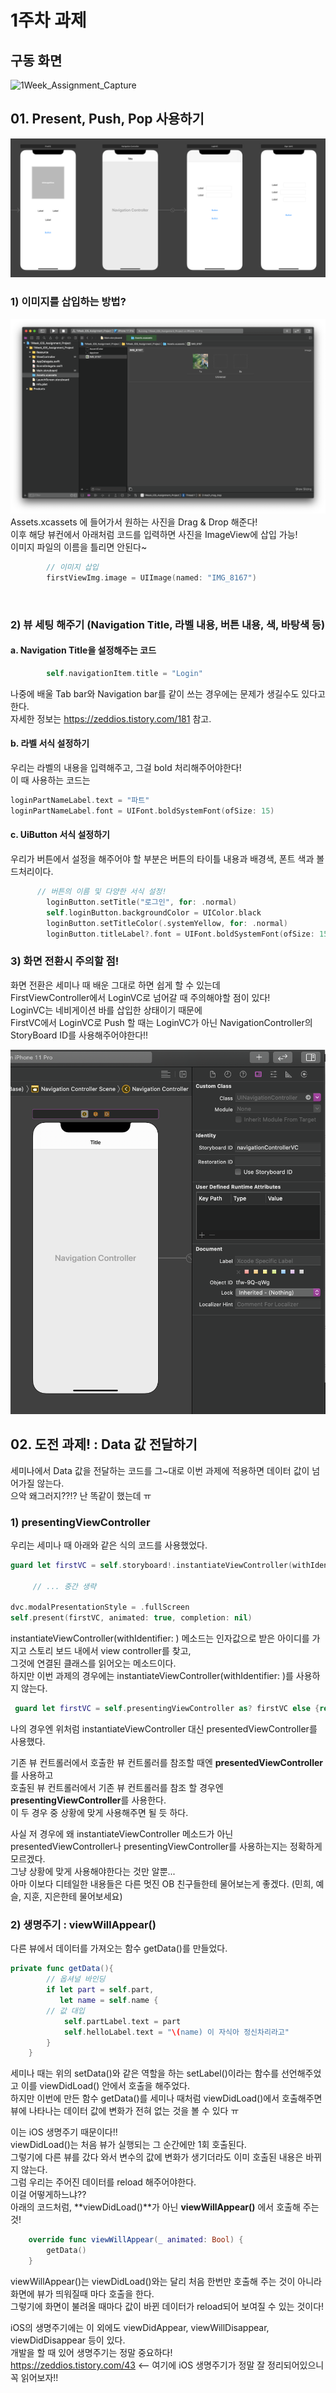 # 1주차 과제

## 구동 화면
![1Week_Assignment_Capture](/ReadMe/ReadMeAsset/1Week_Simulater.gif) 

## 01. Present, Push, Pop 사용하기 
![1Week_Assignment1](/ReadMe/ReadMeAsset/1Week_Assignment1.png)

### 1) 이미지를 삽입하는 방법?
![1Week_Assignment2](/ReadMe/ReadMeAsset/1Week_Assignment2.png)
Assets.xcassets 에 들어가서 원하는 사진을 Drag & Drop 해준다!  
이후 해당 뷰컨에서 아래처럼 코드를 입력하면 사진을 ImageView에 삽입 가능!  
이미지 파일의 이름을 틀리면 안된다~  

```Swift
        // 이미지 삽입
        firstViewImg.image = UIImage(named: "IMG_8167")
```


​    
### 2) 뷰 세팅 해주기 (Navigation Title, 라벨 내용, 버튼 내용, 색, 바탕색 등)  
#### a. Navigation Title을 설정해주는 코드
```Swift
        self.navigationItem.title = "Login"
```


나중에 배울 Tab bar와 Navigation bar를 같이 쓰는 경우에는 문제가 생길수도 있다고 한다.  
자세한 정보는 https://zeddios.tistory.com/181 참고.


#### b. 라벨 서식 설정하기 
우리는 라벨의 내용을 입력해주고, 그걸 bold 처리해주어야한다!  
이 때 사용하는 코드는  
```Swift
loginPartNameLabel.text = "파트"
loginPartNameLabel.font = UIFont.boldSystemFont(ofSize: 15)
```


#### c. UiButton 서식 설정하기
우리가 버튼에서 설정을 해주어야 할 부분은 버튼의 타이틀 내용과 배경색, 폰트 색과 볼드처리이다.

```Swift
      // 버튼의 이름 및 다양한 서식 설정! 
        loginButton.setTitle("로그인", for: .normal)
        self.loginButton.backgroundColor = UIColor.black
        loginButton.setTitleColor(.systemYellow, for: .normal)
        loginButton.titleLabel?.font = UIFont.boldSystemFont(ofSize: 15)
```

  

### 3) 화면 전환시 주의할 점!
화면 전환은 세미나 때 배운 그대로 하면 쉽게 할 수 있는데  
FirstViewController에서 LoginVC로 넘어갈 때 주의해야할 점이 있다!  
LoginVC는 네비게이션 바를 삽입한 상태이기 때문에   
FirstVC에서 LoginVC로 Push 할 때는  LoginVC가 아닌 NavigationController의 StoryBoard ID를 사용해주어야한다!!  

![1Week_Assignment3](/ReadMe/ReadMeAsset/1Week_Assignment3.png)



## 02. 도전 과제! : Data 값 전달하기
세미나에서 Data 값을 전달하는 코드를 그~대로 이번 과제에  적용하면 데이터 값이 넘어가질 않는다.  
으악 왜그러지??!? 난 똑같이 했는데 ㅠ   

### 1) presentingViewController  
우리는 세미나 때 아래와 같은 식의 코드를 사용했었다.  
```Swift
guard let firstVC = self.storyboard!.instantiateViewController(withIdentifier: "firstVC") as? ResultViewController else {return}
	 
	 // ... 중간 생략

dvc.modalPresentationStyle = .fullScreen
self.present(firstVC, animated: true, completion: nil)
```

instantiateViewController(withIdentifier: ) 메소드는  인자값으로 받은 아이디를 가지고 스토리 보드 내에서 view controller를 찾고,  
그것에 연결된 클래스를 읽어오는 메소드이다.   
하지만 이번 과제의 경우에는 instantiateViewController(withIdentifier: )를 사용하지 않는다.  


```Swift
 guard let firstVC = self.presentingViewController as? firstVC else {return}

```
나의 경우엔 위처럼 instantiateViewController 대신 presentedViewController를 사용했다.  

기존 뷰 컨트롤러에서 호출한 뷰 컨트롤러를 참조할 때엔 **presentedViewController**를 사용하고  
호출된 뷰 컨트롤러에서 기존 뷰 컨트롤러를 참조 할 경우엔 **presentingViewController**를 사용한다.  
이 두 경우 중 상황에 맞게 사용해주면 될 듯 하다.  

사실 저 경우에 왜 instantiateViewController 메소드가 아닌 presentedViewController나 presentingViewController를 사용하는지는 정확하게 모르겠다.  
그냥 상황에 맞게 사용해야한다는 것만 알뿐...  
아마 이보다 디테일한 내용들은 다른 멋진 OB 친구들한테 물어보는게 좋겠다. (민희, 예슬, 지훈, 지은한테 물어보세요)  


### 2) 생명주기 : viewWillAppear()

다른 뷰에서 데이터를 가져오는 함수 getData()를 만들었다.  
```Swift
private func getData(){
        // 옵셔널 바인딩
        if let part = self.part,
           let name = self.name {
        // 값 대입
            self.partLabel.text = part
            self.helloLabel.text = "\(name) 이 자식아 정신차리라고"
        }
    }
```
세미나 때는 위의 setData()와 같은 역할을 하는 setLabel()이라는 함수를 선언해주었고 이를 viewDidLoad()  안에서 호출을 해주었다.  
하지만 이번에 만든 함수 getData()를 세미나 때처럼 viewDidLoad()에서 호출해주면   
뷰에 나타나는 데이터 값에 변화가 전혀 없는 것을 볼 수 있다 ㅠ  

이는 iOS 생명주기 때문이다!!   
viewDidLoad()는 처음 뷰가 실행되는 그 순간에만 1회 호출된다.  
그렇기에 다른 뷰를 갔다 와서 변수의 값에 변화가 생기더라도 이미 호출된 내용은 바뀌지 않는다.  
그럼 우리는 주어진 데이터를 reload 해주어야한다.  
이걸 어떻게하느냐??   
아래의 코드처럼, **viewDidLoad()**가 아닌 **viewWillAppear()** 에서 호출해 주는 것!  

```Swift
    override func viewWillAppear(_ animated: Bool) {
        getData()
    }
```
viewWillAppear()는 viewDidLoad()와는 달리 처음 한번만 호출해 주는 것이 아니라 화면에 뷰가 띄워질때 마다 호출을 한다.  
그렇기에 화면이 불려올 때마다  값이 바뀐 데이터가 reload되어 보여질 수 있는 것이다!   

iOS의 생명주기에는 이 외에도 viewDidAppear, viewWillDisappear, viewDidDisappear 등이 있다.  
개발을 할 때 있어 생명주기는 정말 중요하다!  
https://zeddios.tistory.com/43 <-- 여기에 iOS 생명주기가 정말 잘 정리되어있으니 꼭 읽어보자!!  